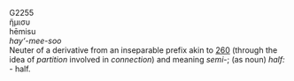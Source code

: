 <body>
  <p>G2255<br>  ἥμισυ  <br> hēmisu  <br><i>hay‘-mee-soo </i><br>Neuter of a derivative from an inseparable prefix akin to <a href="g0260.htm">260</a> (through the idea of <i>partition</i> involved in <i>connection</i>) and meaning <i>semi-</i>; (as noun) <i>half:</i> - half.<br></p>
 </body>